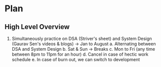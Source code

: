 # Plan 

## High Level Overview
1. Simultaneously practice on DSA (Striver's sheet) and System Design (Gaurav Sen's videos & blogs) -> Jan to August
  a. Alternating between DSA and System Design 
  b. Sat & Sun -> Breaks 
  c. Mon to Fri (any time between 8pm to 11pm for an hour) 
  d. Cancel in case of hectic work schedule
  e. In case of burn out, we can switch to development
